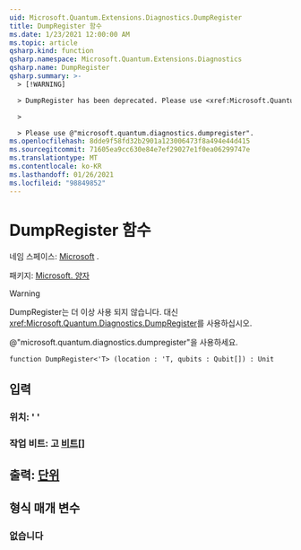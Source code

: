 ```yaml
---
uid: Microsoft.Quantum.Extensions.Diagnostics.DumpRegister
title: DumpRegister 함수
ms.date: 1/23/2021 12:00:00 AM
ms.topic: article
qsharp.kind: function
qsharp.namespace: Microsoft.Quantum.Extensions.Diagnostics
qsharp.name: DumpRegister
qsharp.summary: >-
  > [!WARNING]

  > DumpRegister has been deprecated. Please use <xref:Microsoft.Quantum.Diagnostics.DumpRegister> instead.

  >

  > Please use @"microsoft.quantum.diagnostics.dumpregister".
ms.openlocfilehash: 8dde9f58fd32b2901a123006473f8a494e44d415
ms.sourcegitcommit: 71605ea9cc630e84e7ef29027e1f0ea06299747e
ms.translationtype: MT
ms.contentlocale: ko-KR
ms.lasthandoff: 01/26/2021
ms.locfileid: "98849852"
---
```

# <a name="dumpregister-function"></a>DumpRegister 함수

네임 스페이스: [Microsoft](xref:Microsoft.Quantum.Extensions.Diagnostics) .

패키지: [Microsoft. 양자](https://nuget.org/packages/Microsoft.Quantum.QSharp.Core)


> [!WARNING]
> DumpRegister는 더 이상 사용 되지 않습니다. 대신 <xref:Microsoft.Quantum.Diagnostics.DumpRegister>를 사용하십시오.
>
> @"microsoft.quantum.diagnostics.dumpregister"을 사용하세요.



```qsharp
function DumpRegister<'T> (location : 'T, qubits : Qubit[]) : Unit
```


## <a name="input"></a>입력

### <a name="location--t"></a>위치: ' '




### <a name="qubits--qubit"></a>작업 비트: 고 [비트](xref:microsoft.quantum.lang-ref.qubit)[]





## <a name="output--unit"></a>출력: [단위](xref:microsoft.quantum.lang-ref.unit)



## <a name="type-parameters"></a>형식 매개 변수

### <a name="t"></a>없습니다

